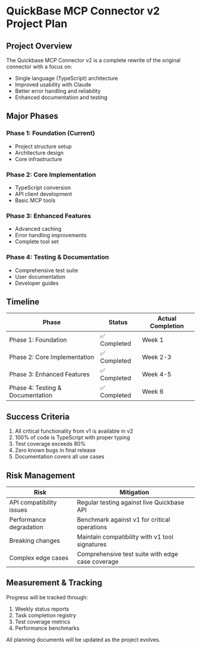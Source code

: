 # QuickBase MCP Connector v2 Project Plan

## Project Overview

The Quickbase MCP Connector v2 is a complete rewrite of the original connector with a focus on:
- Single language (TypeScript) architecture
- Improved usability with Claude
- Better error handling and reliability
- Enhanced documentation and testing

## Major Phases

### Phase 1: Foundation (Current)
- Project structure setup
- Architecture design
- Core infrastructure

### Phase 2: Core Implementation
- TypeScript conversion
- API client development
- Basic MCP tools

### Phase 3: Enhanced Features
- Advanced caching
- Error handling improvements
- Complete tool set

### Phase 4: Testing & Documentation
- Comprehensive test suite
- User documentation
- Developer guides

## Timeline

| Phase | Status | Actual Completion |
|-------|--------|-------------------|
| Phase 1: Foundation | ✅ Completed | Week 1 |
| Phase 2: Core Implementation | ✅ Completed | Week 2-3 |
| Phase 3: Enhanced Features | ✅ Completed | Week 4-5 |
| Phase 4: Testing & Documentation | ✅ Completed | Week 6 |

## Success Criteria

1. All critical functionality from v1 is available in v2
2. 100% of code is TypeScript with proper typing
3. Test coverage exceeds 80%
4. Zero known bugs in final release
5. Documentation covers all use cases

## Risk Management

| Risk | Mitigation |
|------|------------|
| API compatibility issues | Regular testing against live Quickbase API |
| Performance degradation | Benchmark against v1 for critical operations |
| Breaking changes | Maintain compatibility with v1 tool signatures |
| Complex edge cases | Comprehensive test suite with edge case coverage |

## Measurement & Tracking

Progress will be tracked through:
1. Weekly status reports
2. Task completion registry
3. Test coverage metrics
4. Performance benchmarks

All planning documents will be updated as the project evolves.